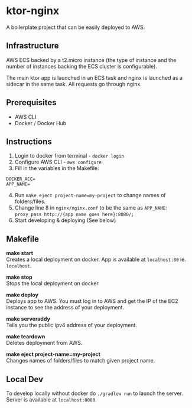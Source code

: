 
# ktor-nginx  

A boilerplate project that can be easily deployed to AWS.  
  
## Infrastructure

AWS ECS backed by a t2.micro instance (the type of instance and the number of instances backing the ECS cluster is configurable).

The main ktor app is launched in an ECS task and nginx is launched as a sidecar in the same task. All requests go through nginx.

## Prerequisites 

 - AWS CLI
 - Docker / Docker Hub

## Instructions

1. Login to docker from terminal - `docker login`
2. Configure AWS CLI - `aws configure`
3. Fill in the variables in the Makefile:
```
DOCKER_ACC=
APP_NAME=
```
4. Run `make eject project-name=my-project` to change names of folders/files.
5. Change line 8 in `nginx/nginx.conf` to be the same as `APP_NAME`: `proxy_pass http://{app name goes here}:8080/;`
6. Start developing & deploying (See below)

## Makefile

**make start**<br/>
Creates a local deployment on docker. App is available at `localhost:80` ie. `localhost`.

**make stop**<br/>
Stops the local deployment on docker.

**make deploy**<br/>
Deploys app to AWS. You must log in to AWS and get the IP of the EC2 instance to see the address of your deployment.

**make serveraddy**<br/>
Tells you the public ipv4 address of your deployment.

**make teardown**<br/>
Deletes deployment from AWS.

**make eject project-name=my-project**<br/>
Changes names of folders/files to match given project name.

## Local Dev

To develop locally without docker do `./gradlew run` to launch the server. Server is available at `localhost:8080`.
